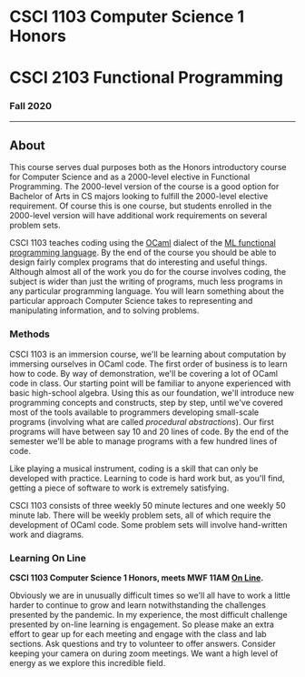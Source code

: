 # CSCI 1103 Computer Science 1 Honors

# CSCI 2103 Functional Programming

### Fall 2020

---

## About

This course serves dual purposes both as the Honors introductory course for Computer Science and as a 2000-level elective in Functional Programming. The 2000-level version of the course is a good option for Bachelor of Arts in CS majors looking to fulfill the 2000-level elective requirement. Of course this is one course, but students enrolled in the 2000-level version  will have additional work requirements on several problem sets.

 CSCI 1103 teaches coding using the [OCaml](http://ocaml.org) dialect of the [ML functional programming language](https://en.wikipedia.org/wiki/ML_(programming_language)). By the end of the course you should be able to design fairly complex programs that do interesting and useful things. Although almost all of the work you do for the course involves coding, the subject is wider than just the writing of programs, much less programs in any particular programming language. You will learn something about the particular approach Computer Science takes to representing and manipulating information, and to solving problems.

### Methods

CSCI 1103 is an immersion course, we'll be learning about computation by immersing ourselves in OCaml code. The first order of business is to learn how to code. By way of demonstration, we'll be covering a lot 
of OCaml code in class.  Our starting point will be familiar to anyone experienced with basic high-school algebra. Using this as our foundation, we'll introduce new programming concepts and constructs, step by step, until we've covered most of the tools available to programmers developing small-scale programs (involving what are called *procedural abstractions*). Our first programs will have between say 10 and 20 lines of code. By the end of the semester we'll be able to manage programs with a few hundred lines of code.

Like playing a musical instrument, coding is a skill that can only be developed with practice. Learning to code is hard work but, as you'll find, getting a piece of software to work is extremely satisfying.

CSCI 1103 consists of three weekly 50 minute lectures and one weekly 50 minute lab. There will be weekly problem sets, all of which require the development of OCaml code. Some problem sets will involve hand-written work and diagrams.

### Learning On Line

**CSCI 1103 Computer Science 1 Honors, meets MWF 11AM [On Line](https://bccte.zoom.us/j/3306891980).**

Obviously we are in unusually difficult times so we'll all have to work a little harder to continue to grow and learn notwithstanding the challenges presented by the pandemic. In my experience, the most difficult challenge presented by on-line learning is engagement. So please make an extra effort to gear up for each meeting and engage with the class and lab sections. Ask questions and try to volunteer to offer answers. Consider keeping your camera on during zoom meetings. We want a high level of energy as we explore this incredible field.